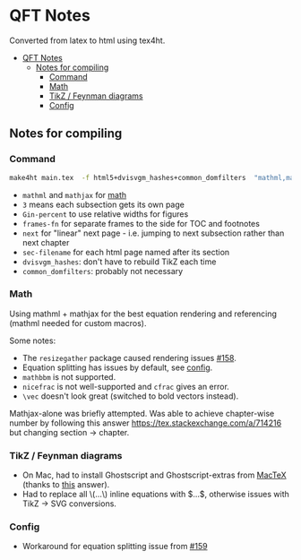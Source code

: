# QFT Notes

Converted from latex to html using tex4ht.

- [QFT Notes](#qft-notes)
  - [Notes for compiling](#notes-for-compiling)
    - [Command](#command)
    - [Math](#math)
    - [TikZ / Feynman diagrams](#tikz--feynman-diagrams)
    - [Config](#config)


## Notes for compiling

### Command

```bash
make4ht main.tex  -f html5+dvisvgm_hashes+common_domfilters  "mathml,mathjax,3,Gin-percent,frames-fn,next,sec-filename" -c config.cfg
```

 - `mathml` and `mathjax` for [math](#math)
 - `3` means each subsection gets its own page
 - `Gin-percent` to use relative widths for figures
 - `frames-fn` for separate frames to the side for TOC and footnotes
 - `next` for "linear" next page - i.e. jumping to next subsection rather than next chapter
 - `sec-filename` for each html page named after its section
 - `dvisvgm_hashes`: don't have to rebuild TikZ each time
 - `common_domfilters`: probably not necessary

### Math

Using mathml + mathjax for the best equation rendering and referencing (mathml needed for custom macros).

Some notes:

 - The `resizegather` package caused rendering issues [#158](https://github.com/michal-h21/make4ht/issues/158).
 - Equation splitting has issues by default, see [config](#config).
 - `mathbbm` is not supported.
 - `nicefrac` is not well-supported and `cfrac` gives an error.
 - `\vec` doesn't look great (switched to bold vectors instead).

Mathjax-alone was briefly attempted. Was able to achieve chapter-wise number by following this answer https://tex.stackexchange.com/a/714216 but changing section $\rightarrow$ chapter.

### TikZ / Feynman diagrams

 - On Mac, had to install Ghostscript and Ghostscript-extras from [MacTeX](https://www.tug.org/mactex/morepackages.html) (thanks to [this](https://tex.stackexchange.com/a/716651/361983) answer).
 - Had to replace all \\\(...\\\) inline equations with \$...\$, otherwise issues with TikZ -> SVG conversions.

### Config

 - Workaround for equation splitting issue from [#159](https://github.com/michal-h21/make4ht/issues/159)